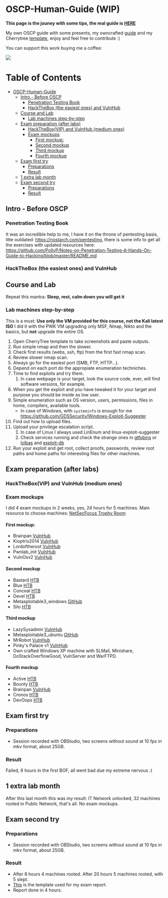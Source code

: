 # OSCP-Human-Guide (WIP)

**This page is the jouney with some tips, the real guide is [HERE](https://github.com/six2dez/OSCP-Human-Guide/blob/master/oscp_human_guide.md)**

My own OSCP guide with some presents, my owncrafted [guide](https://github.com/six2dez/OSCP-Human-Guide/blob/master/oscp_human_guide.md) and my Cherrytree [template](https://github.com/six2dez/OSCP-Human-Guide/blob/master/final_cherrytree_template.ctd), enjoy and feel free to contribute :)

You can support this work buying me a coffee:

[<img src="https://www.buymeacoffee.com/assets/img/guidelines/bmc-coffee.gif">](https://www.buymeacoffee.com/s8FvAic)

Table of Contents
=================

   * [OSCP-Human-Guide](#oscp-human-guide)
      * [Intro - Before OSCP](#intro---before-oscp)
         * [Penetration Testing Book](#penetration-testing-book)
         * [HackTheBox (the easiest ones) and VulnHub](#hackthebox-the-easiest-ones-and-vulnhub)
      * [Course and Lab](#course-and-lab)
         * [Lab machines step-by-step](#lab-machines-step-by-step)
      * [Exam preparation (after labs)](#exam-preparation-after-labs)
         * [HackTheBox(VIP) and VulnHub (medium ones)](#hacktheboxvip-and-vulnhub-medium-ones)
         * [Exam mockups](#exam-mockups)
            * [First mockup:](#first-mockup)
            * [Second mockup](#second-mockup)
            * [Third mockup](#third-mockup)
            * [Fourth mockup](#fourth-mockup)
      * [Exam first try](#exam-first-try)
         * [Preparations](#preparations)
         * [Result](#result)
      * [1 extra lab month](#1-extra-lab-month)
      * [Exam second try](#exam-second-try)
         * [Preparations](#preparations-1)
         * [Result](#result-1)

## Intro - Before OSCP

### Penetration Testing Book

It was an incredible help to me, I have it on the throne of pentesting basis, litte outdated: https://nostarch.com/pentesting, there is some info to get all the exercises with updated resources here: https://github.com/PollyP/Notes-on-Penetration-Testing-A-Hands-On-Guide-to-Hacking/blob/master/README.md

### HackTheBox (the easiest ones) and VulnHub

## Course and Lab

Repeat this mantra: **Sleep, rest, calm down you will get it**

### Lab machines step-by-step

This is a must: **Use only the VM provided for this course, not the Kali latest ISO** 
I did it with the PWK VM upgrading only MSF, Nmap, Nikto and the basics, but **not** upgrade the entire OS.

1. Open CherryTree template to take screenshots and paste outputs.
2. Run simple nmap and then the slower.
3. Check first results (webs, ssh, ftp) from the first fast nmap scan.
4. Review slower nmap scan.
5. Always go for the easiest port (SMB, FTP, HTTP...).
6. Depend on each port do the appropiate enumeration techniches.
7. Time to find exploits and try them.
   1. In case webpage is your target, look the source code, ever, will find software versions, for example.
8. When you get the exploit and you have tweaked it for your target and purpose you should be inside as low user.
9. Simple enumeration such as OS version, users, permissions, files in home, compilers, available tools.
   - In case of Windows, with `systeminfo` is enough for me https://github.com/GDSSecurity/Windows-Exploit-Suggester
10. Find out how to upload files.
11. Upload your privilege escalation script.
    1. In case of Linux I always used LinEnum and linux-exploit-suggester
    2. Check services running and check the strange ones in [gtfobins](https://gtfobins.github.io/) or [lolbas](https://lolbas-project.github.io/#) and [exploit-db](https://www.exploit-db.com/)
12. Run your exploit and get root, collect proofs, passwords, review root paths and home paths for interesting files for other machines.

## Exam preparation (after labs)

### HackTheBox(VIP) and VulnHub (medium ones)

### Exam mockups

I did 4 exam mockups in 2 weeks, yes, 24 hours for 5 machines. Main resource to choose machines: [NetSecFocus Trophy Room](https://docs.google.com/spreadsheets/d/1dwSMIAPIam0PuRBkCiDI88pU3yzrqqHkDtBngUHNCw8)

#### First mockup:

- Brainpan [VulnHub](https://www.vulnhub.com/entry/brainpan-1,51/)
- Kioptrix2014 [VulnHub](https://www.vulnhub.com/entry/kioptrix-2014-5,62/)
- Lordoftheroot [VulnHub](https://www.vulnhub.com/entry/lord-of-the-root-101,129/)
- Pwnlab_init [VulnHub](https://www.vulnhub.com/entry/pwnlab-init,158/)
- VulnOsv2 [VulnHub](https://www.vulnhub.com/entry/pwnlab-init,158/)

#### Second mockup

- Bastard [HTB](https://www.hackthebox.eu/home/machines/profile/7)
- Blue [HTB](https://www.hackthebox.eu/home/machines/profile/51)
- Conceal [HTB](https://www.hackthebox.eu/home/machines/profile/168)
- Devel [HTB](https://www.hackthebox.eu/home/machines/profile/3)
- Metasploitable3_windows [GitHub](https://github.com/rapid7/metasploitable3)
- Silo [HTB](https://www.hackthebox.eu/home/machines/profile/131)

#### Third mockup

- LazySysadmin [VulnHub](https://www.vulnhub.com/entry/lazysysadmin-1,205/)
- Metasploitable3_ubuntu [GitHub](https://github.com/rapid7/metasploitable3)
- MrRobot [VulnHub](https://www.vulnhub.com/entry/mr-robot-1,151/)
- Pinky's Palace v1 [VulnHub](https://www.vulnhub.com/entry/pinkys-palace-v1,225/)
- Own crafted Windows XP machine with SLMail, Minishare, DoStackOverflowGood, VulnServer and WarFTPD.

#### Fourth mockup

- Active [HTB](https://www.hackthebox.eu/home/machines/profile/148)
- Bounty [HTB](https://www.hackthebox.eu/home/machines/profile/142)
- Brainpan [VulnHub](https://www.vulnhub.com/entry/brainpan-1,51/)
- Cronos [HTB](https://www.hackthebox.eu/home/machines/profile/11)
- DevOops [HTB](https://www.hackthebox.eu/home/machines/profile/140)

## Exam first try

### Preparations

- Session recorded with OBStudio, two screens without sound at 10 fps in mkv format, about 25GB.

### Result

Failed, 6 hours in the first BOF, all went bad due my extreme nervous :(

## 1 extra lab month

After this last month this was my result: IT Network unlocked, 32 machines rooted in Public Network, that's all. No exam mockups.

## Exam second try

### Preparations

- Session recorded with OBStudio, two screens without sound at 10 fps in mkv format, about 25GB.

### Result

- After 8 hours 4 machines rooted. After 20 hours 5 machines rooted, with 5 slept.
- [This](https://github.com/whoisflynn/OSCP-Exam-Report-Template) is the template used for my exam report.
- Report done in 4 hours.

  









